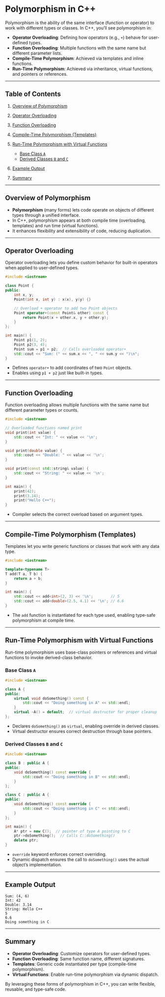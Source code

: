# Polymorphism in C++

Polymorphism is the ability of the same interface (function or operator) to work with different types or classes. In C++, you’ll see polymorphism in:

* **Operator Overloading**: Defining how operators (e.g., `+`) behave for user-defined types.
* **Function Overloading**: Multiple functions with the same name but different parameter lists.
* **Compile-Time Polymorphism**: Achieved via templates and inline functions.
* **Run-Time Polymorphism**: Achieved via inheritance, virtual functions, and pointers or references.

---

## Table of Contents

1. [Overview of Polymorphism](#overview-of-polymorphism)
2. [Operator Overloading](#operator-overloading)
3. [Function Overloading](#function-overloading)
4. [Compile-Time Polymorphism (Templates)](#compile-time-polymorphism-templates)
5. [Run-Time Polymorphism with Virtual Functions](#run-time-polymorphism-with-virtual-functions)

   * [Base Class `A`](#base-class-a)
   * [Derived Classes `B` and `C`](#derived-classes-b-and-c)
6. [Example Output](#example-output)
7. [Summary](#summary)

---

## Overview of Polymorphism

* **Polymorphism** (many forms) lets code operate on objects of different types through a unified interface.
* In C++, polymorphism appears at both compile time (overloading, templates) and run time (virtual functions).
* It enhances flexibility and extensibility of code, reducing duplication.

---

## Operator Overloading

Operator overloading lets you define custom behavior for built-in operators when applied to user-defined types.

```cpp
#include <iostream>

class Point {
public:
    int x, y;
    Point(int x, int y) : x(x), y(y) {}

    // Overload + operator to add two Point objects
    Point operator+(const Point& other) const {
        return Point(x + other.x, y + other.y);
    }
};

int main() {
    Point p1(1, 2);
    Point p2(3, 4);
    Point sum = p1 + p2;  // Calls overloaded operator+
    std::cout << "Sum: (" << sum.x << ", " << sum.y << ")\n";
}
```

* Defines `operator+` to add coordinates of two `Point` objects.
* Enables using `p1 + p2` just like built-in types.

---

## Function Overloading

Function overloading allows multiple functions with the same name but different parameter types or counts.

```cpp
#include <iostream>

// Overloaded functions named print
void print(int value) {
    std::cout << "Int: " << value << '\n';
}

void print(double value) {
    std::cout << "Double: " << value << '\n';
}

void print(const std::string& value) {
    std::cout << "String: " << value << '\n';
}

int main() {
    print(42);
    print(3.14);
    print("Hello C++");
}
```

* Compiler selects the correct overload based on argument types.

---

## Compile-Time Polymorphism (Templates)

Templates let you write generic functions or classes that work with any data type.

```cpp
#include <iostream>

template<typename T>
T add(T a, T b) {
    return a + b;
}

int main() {
    std::cout << add<int>(2, 3) << '\n';        // 5
    std::cout << add<double>(2.5, 4.1) << '\n'; // 6.6
}
```

* The `add` function is instantiated for each type used, enabling type-safe polymorphism at compile time.

---

## Run-Time Polymorphism with Virtual Functions

Run-time polymorphism uses base-class pointers or references and virtual functions to invoke derived-class behavior.

### Base Class `A`

```cpp
#include <iostream>

class A {
public:
    virtual void doSomething() const {
        std::cout << "Doing something in A" << std::endl;
    }
    virtual ~A() = default;  // virtual destructor for proper cleanup
};
```

* Declares `doSomething()` as `virtual`, enabling override in derived classes.
* Virtual destructor ensures correct destruction through base pointers.

### Derived Classes `B` and `C`

```cpp
#include <iostream>

class B : public A {
public:
    void doSomething() const override {
        std::cout << "Doing something in B" << std::endl;
    }
};

class C : public A {
public:
    void doSomething() const override {
        std::cout << "Doing something in C" << std::endl;
    }
};

int main() {
    A* ptr = new C();  // pointer of type A pointing to C
    ptr->doSomething();  // Calls C::doSomething()
    delete ptr;
}
```

* `override` keyword enforces correct overriding.
* Dynamic dispatch ensures the call to `doSomething()` uses the actual object’s implementation.

---

## Example Output

```text
Sum: (4, 6)
Int: 42
Double: 3.14
String: Hello C++
5
6.6
Doing something in C
```

---

## Summary

* **Operator Overloading**: Customize operators for user-defined types.
* **Function Overloading**: Same function name, different signatures.
* **Templates**: Generic code instantiated per type (compile-time polymorphism).
* **Virtual Functions**: Enable run-time polymorphism via dynamic dispatch.

By leveraging these forms of polymorphism in C++, you can write flexible, reusable, and type-safe code.

